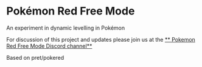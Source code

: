 # Pokémon Red Free Mode
An experiment in dynamic levelling in Pokémon

For discussion of this project and updates please join us at the [** Pokemon Red Free Mode Discord channel**][Discord]

Based on pret/pokered

[Discord]: https://discord.gg/r7NNgyu

